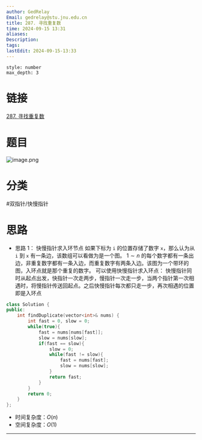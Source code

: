 ```yaml
---
author: GedRelay
Email: gedrelay@stu.jnu.edu.cn
title: 287. 寻找重复数
time: 2024-09-15 13:31
aliases: 
Description: 
tags: 
lastEdit: 2024-09-15-13:33
---
```


```toc
style: number
max_depth: 3
```

# 链接
[287. 寻找重复数](https://leetcode.cn/problems/find-the-duplicate-number/) 

# 题目
![image.png](https://ged-pic-bed.oss-cn-guangzhou.aliyuncs.com/img/202409151331075.png)


# 分类
#双指针/快慢指针 

# 思路
- 思路 1：
快慢指针求入环节点
如果下标为 `i` 的位置存储了数字 `x`，那么认为从 `i` 到 `x` 有一条边，该数组可以看做为是一个图。
$1\sim n$ 的每个数字都有一条出边，非重复数字都有一条入边，而重复数字有两条入边。该图为一个带环的图，入环点就是那个重复的数字。
可以使用快慢指针求入环点：
快慢指针同时从起点出发，快指针一次走两步，慢指针一次走一步，当两个指针第一次相遇时，将慢指针传送回起点。之后快慢指针每次都只走一步，再次相遇的位置即是入环点


```cpp
class Solution {
public:
    int findDuplicate(vector<int>& nums) {
        int fast = 0, slow = 0;
        while(true){
            fast = nums[nums[fast]];
            slow = nums[slow];
            if(fast == slow){
                slow = 0;
                while(fast != slow){
                    fast = nums[fast];
                    slow = nums[slow];
                }
                return fast;
            }
        }
        return 0;
    }
};
```


- 时间复杂度：${O\left( n \right)  }$ 
- 空间复杂度：${O\left( 1 \right)  }$ 


---

